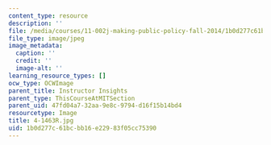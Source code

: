```yaml
---
content_type: resource
description: ''
file: /media/courses/11-002j-making-public-policy-fall-2014/1b0d277c61bcbb16e22983f05cc75390_4-1463R.jpg
file_type: image/jpeg
image_metadata:
  caption: ''
  credit: ''
  image-alt: ''
learning_resource_types: []
ocw_type: OCWImage
parent_title: Instructor Insights
parent_type: ThisCourseAtMITSection
parent_uid: 47fd04a7-32aa-9e8c-9794-d16f15b14bd4
resourcetype: Image
title: 4-1463R.jpg
uid: 1b0d277c-61bc-bb16-e229-83f05cc75390
---
```

